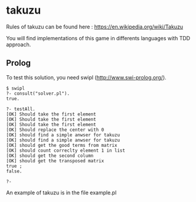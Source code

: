 # takuzu
Rules of takuzu can be found here : https://en.wikipedia.org/wiki/Takuzu

You will find implementations of this game in differents languages with TDD approach.

## Prolog
To test this solution, you need swipl (http://www.swi-prolog.org/).


    $ swipl
    ?- consult("solver.pl").
    true.
    
    ?- testAll.
    [OK] Should take the first element
    [OK] Should take the first element
    [OK] Should take the first element
    [OK] Should replace the center with 0
    [OK] should find a simple anwser for takuzu
    [OK] should find a simple anwser for takuzu
    [OK] should get the good terms from matrix
    [OK] should count correclty element 1 in list
    [OK] should get the second column
    [OK] should get the transposed matrix
    true ;
    false.

    ?- 

An example of takuzu is in the file example.pl

